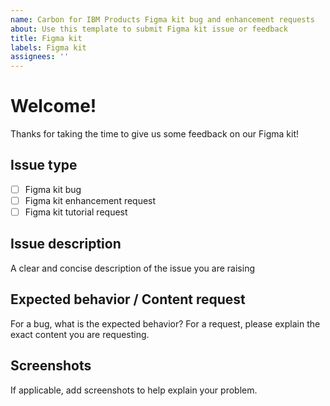 ```yaml
---
name: Carbon for IBM Products Figma kit bug and enhancement requests
about: Use this template to submit Figma kit issue or feedback
title: Figma kit
labels: Figma kit
assignees: ''
---
```


# Welcome!
Thanks for taking the time to give us some feedback on our Figma kit!

## Issue type
- [ ] Figma kit bug
- [ ] Figma kit enhancement request
- [ ] Figma kit tutorial request

## Issue description
A clear and concise description of the issue you are raising

## Expected behavior / Content request
For a bug, what is the expected behavior? For a request, please explain the exact content you are requesting.

## Screenshots
If applicable, add screenshots to help explain your problem.
